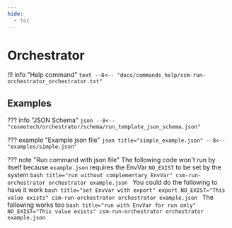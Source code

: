 ```yaml
---
hide:
  - toc
---
```

# Orchestrator

!!! info "Help command"
    ```text
    --8<-- "docs/commands_help/csm-run-orchestrator_orchestrator.txt"
    ```

## Examples

??? info "JSON Schema"
    ```json
    --8<-- "cosmotech/orchestrator/schema/run_template_json_schema.json"
    ```

??? example "Example json file"
    ```json title="simple_example.json"
    --8<-- "examples/simple.json"
    ```

??? note "Run command with json file"
    The following code won't run by itself because `example.json` requires the EnvVar `NO_EXIST` to be set by the system
    ```bash title="run without complementary EnvVar"
    csm-run-orchestrator orchestrator example.json
    ```
    You could do the following to have it work
    ```bash title="set EnvVar with export"
    export NO_EXIST="This value exists"
    csm-run-orchestrator orchestrator example.json
    ```
    The following works too
    ```bash title="run with EnvVar for run only"
    NO_EXIST="This value exists" csm-run-orchestrator orchestrator example.json
    ```